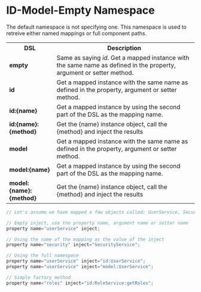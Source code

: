 # ID-Model-Empty Namespace
The default namespace is not specifying one. This namespace is used to retreive either named mappings or full component paths.

<table class="tablelisting" cellpadding="”5”,">
<tbody><tr>
<th><b>DSL</b> </th>
<th><b>Description</b> </th></tr>
<tr>
<td><b>empty</b> </td>
<td>Same as saying <i>id</i>. Get a mapped instance with the same name as defined in the property, argument or setter method.</td></tr>
<tr>
<td><b>id</b> </td>
<td>Get a mapped instance with the same name as defined in the property, argument or setter method.</td></tr>
<tr>
<td><b>id:{name}</b> </td>
<td>Get a mapped instance by using the second part of the DSL as the mapping name.</td></tr>
<tr>
<td><b>id:{name}:{method}</b> </td>
<td>Get the {name} instance object, call the {method} and inject the results </td></tr>
<tr>
<td><b>model</b> </td>
<td>Get a mapped instance with the same name as defined in the property, argument or setter method. </td></tr>
<tr>
<td><b>model:{name}</b> </td>
<td>Get a mapped instance by using the second part of the DSL as the mapping name.</td></tr>
<tr>
<td><b>model:{name}:{method}</b> </td>
<td>Get the {name} instance object, call the {method} and inject the results </td></tr></tbody></table>

```javascript
// Let's assume we have mapped a few objects called: UserService, SecurityService and RoleService

// Empty inject, use the property name, argument name or setter name
property name="userService" inject;

// Using the name of the mapping as the value of the inject
property name="security" inject="SecurityService";

// Using the full namespace
property name="userService" inject="id:UserService";
property name="userService" inject="model:UserService";

// Simple factory method
property name="roles" inject="id:RoleService:getRoles";
```
